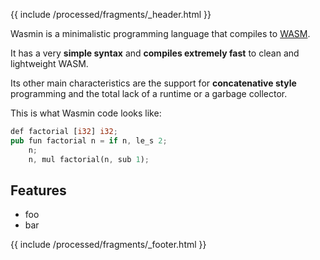 {{ include /processed/fragments/_header.html }}

Wasmin is a minimalistic programming language that compiles to [WASM](https://developer.mozilla.org/en-US/docs/WebAssembly).

It has a very **simple syntax** and **compiles extremely fast** to clean and lightweight WASM.

Its other main characteristics are the support for **concatenative style** programming and the total lack of a runtime or a
garbage collector.

This is what Wasmin code looks like:

```rust
def factorial [i32] i32;
pub fun factorial n = if n, le_s 2;
    n;
    n, mul factorial(n, sub 1);
```

## Features

* foo
* bar

{{ include /processed/fragments/_footer.html }}